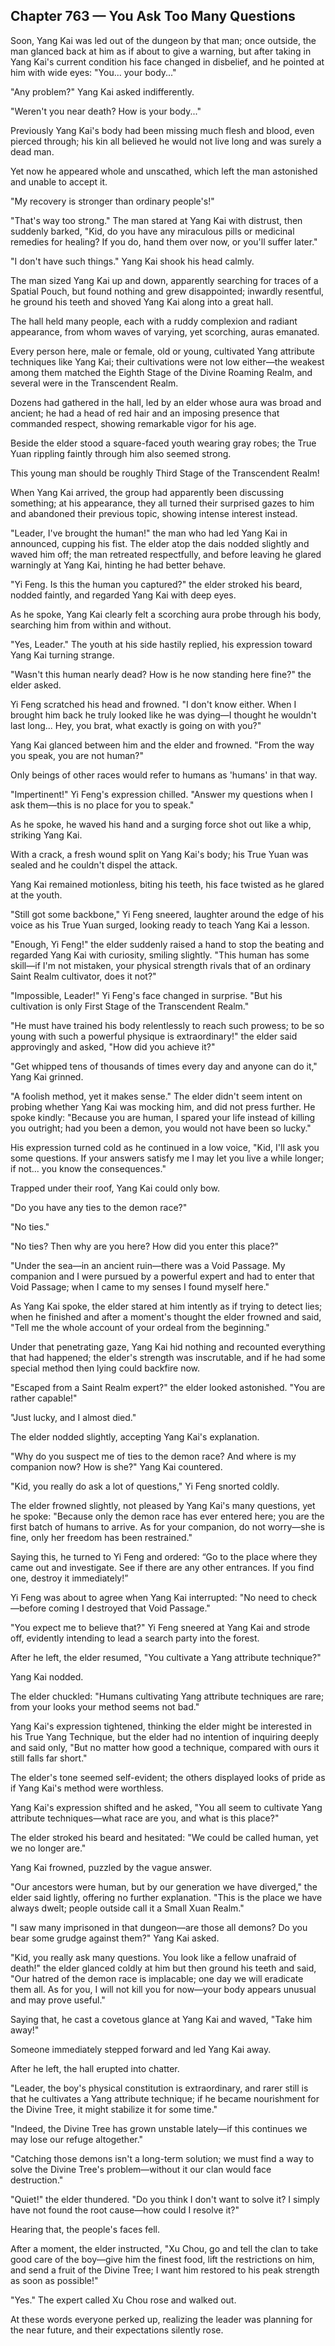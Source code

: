 ## Chapter 763 — You Ask Too Many Questions

Soon, Yang Kai was led out of the dungeon by that man; once outside, the man glanced back at him as if about to give a warning, but after taking in Yang Kai's current condition his face changed in disbelief, and he pointed at him with wide eyes: "You... your body..."

"Any problem?" Yang Kai asked indifferently.

"Weren't you near death? How is your body..."

Previously Yang Kai's body had been missing much flesh and blood, even pierced through; his kin all believed he would not live long and was surely a dead man.

Yet now he appeared whole and unscathed, which left the man astonished and unable to accept it.

"My recovery is stronger than ordinary people's!"

"That's way too strong." The man stared at Yang Kai with distrust, then suddenly barked, "Kid, do you have any miraculous pills or medicinal remedies for healing? If you do, hand them over now, or you'll suffer later."

"I don't have such things." Yang Kai shook his head calmly.

The man sized Yang Kai up and down, apparently searching for traces of a Spatial Pouch, but found nothing and grew disappointed; inwardly resentful, he ground his teeth and shoved Yang Kai along into a great hall.

The hall held many people, each with a ruddy complexion and radiant appearance, from whom waves of varying, yet scorching, auras emanated.

Every person here, male or female, old or young, cultivated Yang attribute techniques like Yang Kai; their cultivations were not low either—the weakest among them matched the Eighth Stage of the Divine Roaming Realm, and several were in the Transcendent Realm.

Dozens had gathered in the hall, led by an elder whose aura was broad and ancient; he had a head of red hair and an imposing presence that commanded respect, showing remarkable vigor for his age.

Beside the elder stood a square-faced youth wearing gray robes; the True Yuan rippling faintly through him also seemed strong.

This young man should be roughly Third Stage of the Transcendent Realm!

When Yang Kai arrived, the group had apparently been discussing something; at his appearance, they all turned their surprised gazes to him and abandoned their previous topic, showing intense interest instead.

"Leader, I've brought the human!" the man who had led Yang Kai in announced, cupping his fist. The elder atop the dais nodded slightly and waved him off; the man retreated respectfully, and before leaving he glared warningly at Yang Kai, hinting he had better behave.

"Yi Feng. Is this the human you captured?" the elder stroked his beard, nodded faintly, and regarded Yang Kai with deep eyes.

As he spoke, Yang Kai clearly felt a scorching aura probe through his body, searching him from within and without.

"Yes, Leader." The youth at his side hastily replied, his expression toward Yang Kai turning strange.

"Wasn't this human nearly dead? How is he now standing here fine?" the elder asked.

Yi Feng scratched his head and frowned. "I don't know either. When I brought him back he truly looked like he was dying—I thought he wouldn't last long... Hey, you brat, what exactly is going on with you?"

Yang Kai glanced between him and the elder and frowned. "From the way you speak, you are not human?"

Only beings of other races would refer to humans as 'humans' in that way.

"Impertinent!" Yi Feng's expression chilled. "Answer my questions when I ask them—this is no place for you to speak."

As he spoke, he waved his hand and a surging force shot out like a whip, striking Yang Kai.

With a crack, a fresh wound split on Yang Kai's body; his True Yuan was sealed and he couldn't dispel the attack.

Yang Kai remained motionless, biting his teeth, his face twisted as he glared at the youth.

"Still got some backbone," Yi Feng sneered, laughter around the edge of his voice as his True Yuan surged, looking ready to teach Yang Kai a lesson.

"Enough, Yi Feng!" the elder suddenly raised a hand to stop the beating and regarded Yang Kai with curiosity, smiling slightly. "This human has some skill—if I'm not mistaken, your physical strength rivals that of an ordinary Saint Realm cultivator, does it not?"

"Impossible, Leader!" Yi Feng's face changed in surprise. "But his cultivation is only First Stage of the Transcendent Realm."

"He must have trained his body relentlessly to reach such prowess; to be so young with such a powerful physique is extraordinary!" the elder said approvingly and asked, "How did you achieve it?"

"Get whipped tens of thousands of times every day and anyone can do it," Yang Kai grinned.

"A foolish method, yet it makes sense." The elder didn't seem intent on probing whether Yang Kai was mocking him, and did not press further. He spoke kindly: "Because you are human, I spared your life instead of killing you outright; had you been a demon, you would not have been so lucky."

His expression turned cold as he continued in a low voice, "Kid, I'll ask you some questions. If your answers satisfy me I may let you live a while longer; if not... you know the consequences."

Trapped under their roof, Yang Kai could only bow.

"Do you have any ties to the demon race?"

"No ties."

"No ties? Then why are you here? How did you enter this place?"

"Under the sea—in an ancient ruin—there was a Void Passage. My companion and I were pursued by a powerful expert and had to enter that Void Passage; when I came to my senses I found myself here."

As Yang Kai spoke, the elder stared at him intently as if trying to detect lies; when he finished and after a moment's thought the elder frowned and said, "Tell me the whole account of your ordeal from the beginning."

Under that penetrating gaze, Yang Kai hid nothing and recounted everything that had happened; the elder's strength was inscrutable, and if he had some special method then lying could backfire now.

"Escaped from a Saint Realm expert?" the elder looked astonished. "You are rather capable!"

"Just lucky, and I almost died."

The elder nodded slightly, accepting Yang Kai's explanation.

"Why do you suspect me of ties to the demon race? And where is my companion now? How is she?" Yang Kai countered.

"Kid, you really do ask a lot of questions," Yi Feng snorted coldly.

The elder frowned slightly, not pleased by Yang Kai's many questions, yet he spoke: "Because only the demon race has ever entered here; you are the first batch of humans to arrive. As for your companion, do not worry—she is fine, only her freedom has been restrained."

Saying this, he turned to Yi Feng and ordered: “Go to the place where they came out and investigate. See if there are any other entrances. If you find one, destroy it immediately!”

Yi Feng was about to agree when Yang Kai interrupted: "No need to check—before coming I destroyed that Void Passage."

"You expect me to believe that?" Yi Feng sneered at Yang Kai and strode off, evidently intending to lead a search party into the forest.

After he left, the elder resumed, "You cultivate a Yang attribute technique?"

Yang Kai nodded.

The elder chuckled: "Humans cultivating Yang attribute techniques are rare; from your looks your method seems not bad."

Yang Kai's expression tightened, thinking the elder might be interested in his True Yang Technique, but the elder had no intention of inquiring deeply and said only, "But no matter how good a technique, compared with ours it still falls far short."

The elder's tone seemed self-evident; the others displayed looks of pride as if Yang Kai's method were worthless.

Yang Kai's expression shifted and he asked, "You all seem to cultivate Yang attribute techniques—what race are you, and what is this place?"

The elder stroked his beard and hesitated: "We could be called human, yet we no longer are."

Yang Kai frowned, puzzled by the vague answer.

"Our ancestors were human, but by our generation we have diverged," the elder said lightly, offering no further explanation. "This is the place we have always dwelt; people outside call it a Small Xuan Realm."

"I saw many imprisoned in that dungeon—are those all demons? Do you bear some grudge against them?" Yang Kai asked.

"Kid, you really ask many questions. You look like a fellow unafraid of death!" the elder glanced coldly at him but then ground his teeth and said, "Our hatred of the demon race is implacable; one day we will eradicate them all. As for you, I will not kill you for now—your body appears unusual and may prove useful."

Saying that, he cast a covetous glance at Yang Kai and waved, "Take him away!"

Someone immediately stepped forward and led Yang Kai away.

After he left, the hall erupted into chatter.

"Leader, the boy's physical constitution is extraordinary, and rarer still is that he cultivates a Yang attribute technique; if he became nourishment for the Divine Tree, it might stabilize it for some time."

"Indeed, the Divine Tree has grown unstable lately—if this continues we may lose our refuge altogether."

"Catching those demons isn't a long-term solution; we must find a way to solve the Divine Tree's problem—without it our clan would face destruction."

"Quiet!" the elder thundered. "Do you think I don't want to solve it? I simply have not found the root cause—how could I resolve it?"

Hearing that, the people's faces fell.

After a moment, the elder instructed, "Xu Chou, go and tell the clan to take good care of the boy—give him the finest food, lift the restrictions on him, and send a fruit of the Divine Tree; I want him restored to his peak strength as soon as possible!"

"Yes." The expert called Xu Chou rose and walked out.

At these words everyone perked up, realizing the leader was planning for the near future, and their expectations silently rose.